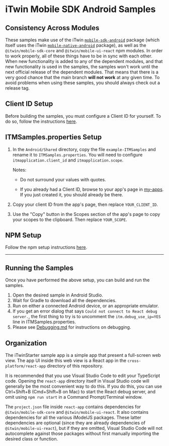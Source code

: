 # iTwin Mobile SDK Android Samples

## Consistency Across Modules

These samples make use of the iTwin [`mobile-sdk-android`](https://github.com/iTwin/mobile-sdk-android) package (which itself uses the iTwin [`mobile-native-android`](https://github.com/iTwin/mobile-native-android/releases) package), as well as the `@itwin/mobile-sdk-core` and `@itwin/mobile-ui-react` npm modules. In order to work properly, all of these things have to be in sync with each other. When new functionality is added to any of the dependent modules, and that new functionality is used in the samples, the samples won't work until the next official release of the dependent modules. That means that there is a very good chance that the main branch __will not work__ at any given time. To avoid problems when using these samples, you should always check out a release tag.

## Client ID Setup

Before building the samples, you must configure a Client ID for yourself. To do so, follow the instructions [here](../cross-platform/ClientID.md).

## ITMSamples.properties Setup

1. In the `Android/Shared` directory, copy the file `example-ITMSamples` and rename it to `ITMSamples.properties`. You will need to configure `itmapplication.client_id` and `itmapplication.scope`.

    Notes:

    * Do not surround your values with quotes.

    * If you already had a Client ID, browse to your app's page in [my-apps](https://developer.bentley.com/my-apps/). If you just created it, you should already be there.

1. Copy your client ID from the app's page, then replace `YOUR_CLIENT_ID`.
1. Use the "Copy" button in the Scopes section of the app's page to copy your scopes to the clipboard. Then replace `YOUR_SCOPE`.

## NPM Setup

Follow the npm setup instructions [here](../cross-platform/npm.md).

---

## Running the Samples

Once you have performed the above setup, you can build and run the samples.

1. Open the desired sample in Android Studio.
1. Wait for Gradle to download all the dependencies.
1. Run on either a connected Android device, or an appropriate emulator.
1. If you get an error dialog that says `Could not connect to React debug server.`, the first thing to try is to uncomment the `itm.debug_use_ip=YES` line in ITMSamples.properties.
1. Please see [Debugging.md](./Debugging.md) for instructions on debugging.

## Organization

The iTwinStarter sample app is a simple app that present a full-screen web view. The app UI inside this web view is a React app in the `cross-platform/react-app` directory of this repository.

It is recommended that you use Visual Studio Code to edit your TypeScript code. Opening the `react-app` directory itself in Visual Studio code will generally be the most convenient way to do this. If you do this, you can use Ctrl+Shift+B (Cmd+Shift+B on Mac) to start the React debug server, and omit using `npm run start` in a Command Prompt/Terminal window.

The `project.json` file inside `react-app` contains dependencies for `@itwin/mobile-sdk-core` and `@itwin/mobile-ui-react`. It also contains dependencies for all the various iModelJS packages. These latter dependencies are optional (since they are already dependencies of `@itwin/mobile-ui-react`), but if they are omitted, Visual Studio Code will not autocomplete against those packages without first manually importing the desired class or function.
